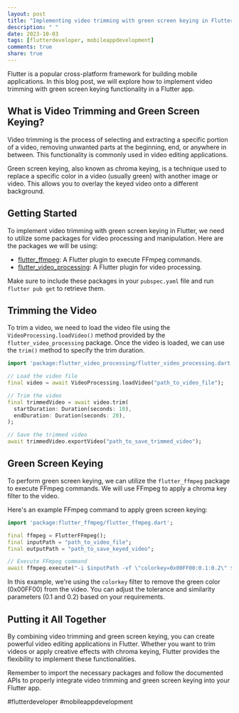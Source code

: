 ```yaml
---
layout: post
title: "Implementing video trimming with green screen keying in Flutter"
description: " "
date: 2023-10-03
tags: [flutterdeveloper, mobileappdevelopment]
comments: true
share: true
---
```


Flutter is a popular cross-platform framework for building mobile applications. In this blog post, we will explore how to implement video trimming with green screen keying functionality in a Flutter app.

## What is Video Trimming and Green Screen Keying?

Video trimming is the process of selecting and extracting a specific portion of a video, removing unwanted parts at the beginning, end, or anywhere in between. This functionality is commonly used in video editing applications.

Green screen keying, also known as chroma keying, is a technique used to replace a specific color in a video (usually green) with another image or video. This allows you to overlay the keyed video onto a different background.

## Getting Started

To implement video trimming with green screen keying in Flutter, we need to utilize some packages for video processing and manipulation. Here are the packages we will be using:

- [flutter_ffmpeg](https://pub.dev/packages/flutter_ffmpeg): A Flutter plugin to execute FFmpeg commands.
- [flutter_video_processing](https://pub.dev/packages/flutter_video_processing): A Flutter plugin for video processing.

Make sure to include these packages in your `pubspec.yaml` file and run `flutter pub get` to retrieve them.

## Trimming the Video

To trim a video, we need to load the video file using the `VideoProcessing.loadVideo()` method provided by the `flutter_video_processing` package. Once the video is loaded, we can use the `trim()` method to specify the trim duration.

```dart
import 'package:flutter_video_processing/flutter_video_processing.dart';

// Load the video file
final video = await VideoProcessing.loadVideo("path_to_video_file");

// Trim the video
final trimmedVideo = await video.trim(
  startDuration: Duration(seconds: 10),
  endDuration: Duration(seconds: 20),
);

// Save the trimmed video
await trimmedVideo.exportVideo("path_to_save_trimmed_video");
```

## Green Screen Keying

To perform green screen keying, we can utilize the `flutter_ffmpeg` package to execute FFmpeg commands. We will use FFmpeg to apply a chroma key filter to the video.

Here's an example FFmpeg command to apply green screen keying:

```dart
import 'package:flutter_ffmpeg/flutter_ffmpeg.dart';

final ffmpeg = FlutterFFmpeg();
final inputPath = "path_to_video_file";
final outputPath = "path_to_save_keyed_video";

// Execute FFmpeg command
await ffmpeg.execute("-i $inputPath -vf \"colorkey=0x00FF00:0.1:0.2\" $outputPath");
```

In this example, we're using the `colorkey` filter to remove the green color (0x00FF00) from the video. You can adjust the tolerance and similarity parameters (0.1 and 0.2) based on your requirements.

## Putting it All Together

By combining video trimming and green screen keying, you can create powerful video editing applications in Flutter. Whether you want to trim videos or apply creative effects with chroma keying, Flutter provides the flexibility to implement these functionalities.

Remember to import the necessary packages and follow the documented APIs to properly integrate video trimming and green screen keying into your Flutter app.

#flutterdeveloper #mobileappdevelopment